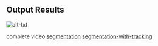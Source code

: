 ## Output Results
![alt-txt](instance-segmentation-object-tracking.gif)

complete video
[segmentation](https://drive.google.com/file/d/1Pj1W0bfwNG6GKWKxz618FnqVZalMBIkp/view?usp=sharing)
[segmentation-with-tracking](https://drive.google.com/file/d/1ZWma6MSrNwDJAr5Fwy5tn0c63URubXyQ/view?usp=sharing)
